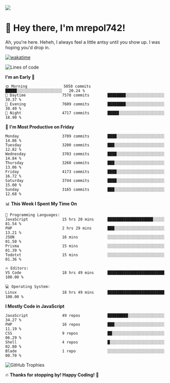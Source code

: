 ![](https://media.tenor.com/FUEC3dPyVhEAAAAM/welcome-back-minions.gif)

# 👋 Hey there, I'm mrepol742!
Ah, you're here. Heheh, 
I always feel a little antsy until you show up. I was hoping you'd drop in.

[![wakatime](https://wakatime.com/badge/user/8ad4afa2-1a56-40d1-a949-4663473915b6.svg)](https://wakatime.com/@mrepol742)

<!--START_SECTION:mrepol742-->
![Lines of code](https://img.shields.io/badge/From%20Hello%20World%20I%27ve%20Written-19.9%20million%20lines%20of%20code-blue)

**I'm an Early 🐤** 

```text
🌞 Morning                5050 commits        █████░░░░░░░░░░░░░░░░░░░░   20.24 % 
🌆 Daytime                7578 commits        ████████░░░░░░░░░░░░░░░░░   30.37 % 
🌃 Evening                7609 commits        ████████░░░░░░░░░░░░░░░░░   30.49 % 
🌙 Night                  4717 commits        █████░░░░░░░░░░░░░░░░░░░░   18.90 % 
```
📅 **I'm Most Productive on Friday** 

```text
Monday                   3709 commits        ████░░░░░░░░░░░░░░░░░░░░░   14.86 % 
Tuesday                  3200 commits        ███░░░░░░░░░░░░░░░░░░░░░░   12.82 % 
Wednesday                3703 commits        ████░░░░░░░░░░░░░░░░░░░░░   14.84 % 
Thursday                 3260 commits        ███░░░░░░░░░░░░░░░░░░░░░░   13.06 % 
Friday                   4173 commits        ████░░░░░░░░░░░░░░░░░░░░░   16.72 % 
Saturday                 3744 commits        ████░░░░░░░░░░░░░░░░░░░░░   15.00 % 
Sunday                   3165 commits        ███░░░░░░░░░░░░░░░░░░░░░░   12.68 % 
```


📊 **This Week I Spent My Time On** 

```text
💬 Programming Languages: 
JavaScript               15 hrs 20 mins      ████████████████████░░░░░   81.54 % 
PHP                      2 hrs 29 mins       ███░░░░░░░░░░░░░░░░░░░░░░   13.21 % 
JSON                     16 mins             ░░░░░░░░░░░░░░░░░░░░░░░░░   01.50 % 
Prisma                   15 mins             ░░░░░░░░░░░░░░░░░░░░░░░░░   01.39 % 
Todotxt                  15 mins             ░░░░░░░░░░░░░░░░░░░░░░░░░   01.36 % 

🔥 Editors: 
VS Code                  18 hrs 49 mins      █████████████████████████   100.00 % 

💻 Operating System: 
Linux                    18 hrs 49 mins      █████████████████████████   100.00 % 
```

**I Mostly Code in JavaScript** 

```text
JavaScript               49 repos            █████████░░░░░░░░░░░░░░░░   34.27 % 
PHP                      16 repos            ███░░░░░░░░░░░░░░░░░░░░░░   11.19 % 
CSS                      9 repos             ██░░░░░░░░░░░░░░░░░░░░░░░   06.29 % 
Shell                    4 repos             █░░░░░░░░░░░░░░░░░░░░░░░░   02.80 % 
Blade                    1 repo              ░░░░░░░░░░░░░░░░░░░░░░░░░   00.70 % 
```




<!--END_SECTION:mrepol742-->

![GitHub Trophies](https://github-profile-trophy.vercel.app/?username=mrepol742&theme=dracula)

🔥 **Thanks for stopping by! Happy Coding!** 🚀
